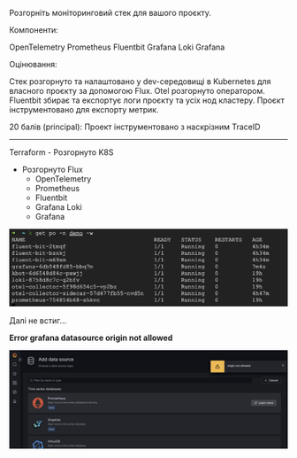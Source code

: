 Розгорніть моніторинговий стек для вашого проєкту.

Компоненти:

OpenTelemetry
Prometheus
Fluentbit
Grafana Loki
Grafana

Оцінювання:

Стек розгорнуто та налаштовано у dev-середовищі в Kubernetes для власного проєкту за допомогою Flux. Otel розгорнуто оператором. Fluentbit збирає та експортує логи проєкту та усіх нод кластеру. Проєкт інструментовано для експорту метрик.

20 балів (principal): Проект інструментовано з наскрізним TraceID

____

Terraform
    - Розгорнуто K8S

- Розгорнуто Flux
    - OpenTelemetry
    - Prometheus
    - Fluentbit
    - Grafana Loki
    - Grafana

![error](./img/pods.png)


Далі не встиг...

**Error grafana datasource origin not allowed**

![error](./img/grafana.png)
